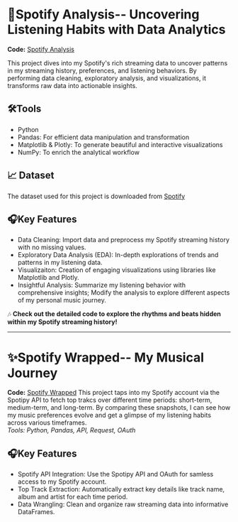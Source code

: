 # 🎵Spotify Analysis-- Uncovering Listening Habits with Data Analytics  
**Code:** [Spotify Analysis](https://github.com/YuwenAprilYang/Projects/blob/4ab6f8f34762194b9ca74eab6f8c302d6164489c/Spotify%20Analysis/Spotify%20Analysis.ipynb)  

This project dives into my Spotify's rich streaming data to uncover patterns in my streaming history, preferences, and listening behaviors. By performing data cleaning, exploratory analysis, and visualizations, it transforms raw data into actionable insights.  

## 🛠️Tools  
- Python
- Pandas: For efficient data manipulation and transformation
- Matplotlib & Plotly: To generate beautiful and interactive visualizations
- NumPy: To enrich the analytical workflow

## 📈 Dataset  
The dataset used for this project is downloaded from [Spotify](https://www.spotify.com/us/account/privacy/)

## 🎧Key Features  
- Data Cleaning: Import data and preprocess my Spotify streaming history with no missing values.
- Exploratory Data Analysis (EDA): In-depth explorations of trends and patterns in my listening data.
- Visualizaiton: Creation of engaging visualizations using libraries like Matplotlib and Plotly.
- Insightful Analysis: Summarize my listening behavior with comprehensive insights; Modify the analysis to explore different aspects of my personal music journey.

🎶 **Check out the detailed code to explore the rhythms and beats hidden within my Spotify streaming history!**  

  ---
# ✨Spotify Wrapped-- My Musical Journey  
**Code:** [Spotify Wrapped](https://github.com/YuwenAprilYang/Projects/blob/6de81b9b12d35cfe0b6b95c73c792dcf496dd45e/Spotify%20Analysis/Spotify%20Wrapped.ipynb)
This project taps into my Spotify account via the Spotipy API to fetch top trakcs over different time periods: short-term, medium-term, and long-term. By comparing these snapshots, I can see how my music preferences evolve and get a glimpse of my listening habits across various timeframes.  
_Tools: Python, Pandas, API, Request, OAuth_  

## 🎧Key Features  
- Spotify API Integration: Use the Spotipy API and OAuth for samless access to my Spotify account.
- Top Track Extraction: Automatically extract key details like track name, album and artist for each time period.
- Data Wrangling: Clean and organize raw streaming data into informative DataFrames.
